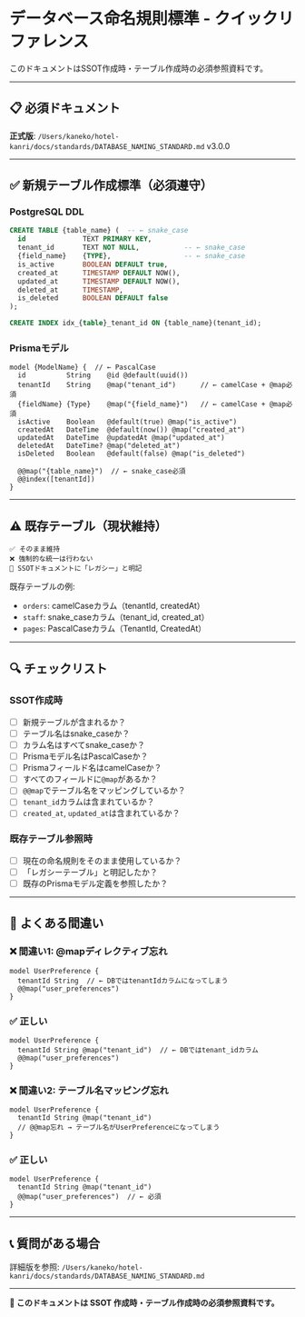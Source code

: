 # データベース命名規則標準 - クイックリファレンス

このドキュメントはSSOT作成時・テーブル作成時の必須参照資料です。

---

## 📋 必須ドキュメント

**正式版**: `/Users/kaneko/hotel-kanri/docs/standards/DATABASE_NAMING_STANDARD.md` v3.0.0

---

## ✅ 新規テーブル作成標準（必須遵守）

### PostgreSQL DDL

```sql
CREATE TABLE {table_name} (  -- ← snake_case
  id              TEXT PRIMARY KEY,
  tenant_id       TEXT NOT NULL,           -- ← snake_case
  {field_name}    {TYPE},                  -- ← snake_case
  is_active       BOOLEAN DEFAULT true,
  created_at      TIMESTAMP DEFAULT NOW(),
  updated_at      TIMESTAMP DEFAULT NOW(),
  deleted_at      TIMESTAMP,
  is_deleted      BOOLEAN DEFAULT false
);

CREATE INDEX idx_{table}_tenant_id ON {table_name}(tenant_id);
```

### Prismaモデル

```prisma
model {ModelName} {  // ← PascalCase
  id          String    @id @default(uuid())
  tenantId    String    @map("tenant_id")      // ← camelCase + @map必須
  {fieldName} {Type}    @map("{field_name}")   // ← camelCase + @map必須
  isActive    Boolean   @default(true) @map("is_active")
  createdAt   DateTime  @default(now()) @map("created_at")
  updatedAt   DateTime  @updatedAt @map("updated_at")
  deletedAt   DateTime? @map("deleted_at")
  isDeleted   Boolean   @default(false) @map("is_deleted")
  
  @@map("{table_name}")  // ← snake_case必須
  @@index([tenantId])
}
```

---

## ⚠️ 既存テーブル（現状維持）

```
✅ そのまま維持
❌ 強制的な統一は行わない
📝 SSOTドキュメントに「レガシー」と明記
```

既存テーブルの例:
- `orders`: camelCaseカラム（tenantId, createdAt）
- `staff`: snake_caseカラム（tenant_id, created_at）
- `pages`: PascalCaseカラム（TenantId, CreatedAt）

---

## 🔍 チェックリスト

### SSOT作成時

- [ ] 新規テーブルが含まれるか？
- [ ] テーブル名はsnake_caseか？
- [ ] カラム名はすべてsnake_caseか？
- [ ] Prismaモデル名はPascalCaseか？
- [ ] Prismaフィールド名はcamelCaseか？
- [ ] すべてのフィールドに`@map`があるか？
- [ ] `@@map`でテーブル名をマッピングしているか？
- [ ] `tenant_id`カラムは含まれているか？
- [ ] `created_at`, `updated_at`は含まれているか？

### 既存テーブル参照時

- [ ] 現在の命名規則をそのまま使用しているか？
- [ ] 「レガシーテーブル」と明記したか？
- [ ] 既存のPrismaモデル定義を参照したか？

---

## 🚨 よくある間違い

### ❌ 間違い1: @mapディレクティブ忘れ

```prisma
model UserPreference {
  tenantId String  // ← DBではtenantIdカラムになってしまう
  @@map("user_preferences")
}
```

### ✅ 正しい

```prisma
model UserPreference {
  tenantId String @map("tenant_id")  // ← DBではtenant_idカラム
  @@map("user_preferences")
}
```

### ❌ 間違い2: テーブル名マッピング忘れ

```prisma
model UserPreference {
  tenantId String @map("tenant_id")
  // @@map忘れ → テーブル名がUserPreferenceになってしまう
}
```

### ✅ 正しい

```prisma
model UserPreference {
  tenantId String @map("tenant_id")
  @@map("user_preferences")  // ← 必須
}
```

---

## 📞 質問がある場合

詳細版を参照: `/Users/kaneko/hotel-kanri/docs/standards/DATABASE_NAMING_STANDARD.md`

---

**🔖 このドキュメントは SSOT 作成時・テーブル作成時の必須参照資料です。**


